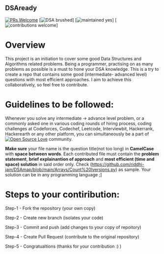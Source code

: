 ## DSAready
[![PRs Welcome](https://img.shields.io/badge/PRs-welcome-brightgreen.svg?style=flat-square)](http://makeapullrequest.com) [![DSA brushed](https://img.shields.io/badge/DSA-brushed-orange)] [![maintained yes](https://img.shields.io/badge/maintained-yes-brightgreen)]  [![contributions welcome](https://img.shields.io/badge/contributions-welcome-blue)]



# **Overview**

This project is an initiation to cover some good Data Structures and Algorithms related problems. Being a programmer, practising on as many problems as possible is a must to hone your DSA knowledge. This is a try to create a repo that contains some good (intermediate- advanced level) questions with most efficient approaches. I aim to achieve this collaboratively, so feel free to contribute.

# **Guidelines to be followed:**

Whenever you solve any intermediate -> advance level problem, or a commonly asked one in various coding rounds of hiring process, coding challenges at Codeforces, Codechef, Leetcode, Interviewbit, Hackerrank, Hackerearth or any other platform, you can simultaneously be a part of [![Open Source Love](https://badges.frapsoft.com/os/v1/open-source.svg?v=103)](https://github.com/ellerbrock/open-source-badges/) community. 

**Make sure** your file name is the question title(not too long) in **CamelCase** with **space between words**.
Each contributed file must contain the **problem statement**, **brief explainantion of approach** and **most efficient (time and space) solution** in said order only.
Check (https://github.com/riddhi-jain/DSAmap/blob/main/Arrays/Count%20Iversions.py) as sample.
Your solution can be in any programming language ;]



# **Steps to your contiribution:**

Step-1 - Fork the repository (your own copy)

Step-2 - Create new branch (isolates your code)

Step-3 - Commit and push (add changes to your copy of repoitory)

Step-4 - Create Pull Request (contribute to the original repository)

Step-5 - Congratualtions (thanks for your contribution :) )




